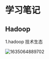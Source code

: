 # 学习笔记

## Hadoop

1.hadoop 技术生态

![1635064889702](C:\Users\Administrator\AppData\Roaming\Typora\typora-user-images\1635064889702.png)
